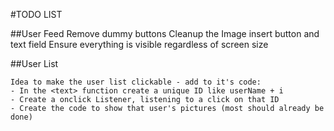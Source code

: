#TODO LIST

##User Feed
    Remove dummy buttons
    Cleanup the Image insert button and text field
    Ensure everything is visible regardless of screen size

##User List

    Idea to make the user list clickable - add to it's code:
    - In the <text> function create a unique ID like userName + i
    - Create a onclick Listener, listening to a click on that ID
    - Create the code to show that user's pictures (most should already be done)
